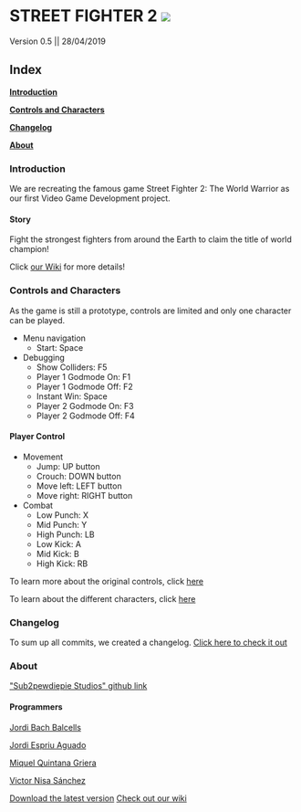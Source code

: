 
# STREET FIGHTER 2 [![](https://i.gyazo.com/7f26386cdf130dbfeff42523b5645310.png)](https://github.com/LordUnicorn31/Sub2pewdiepie-Studios/wiki)
Version 0.5 || 28/04/2019

## Index

  [**Introduction**](./README.md#introduction)
  
  [**Controls and Characters**](./README.md#controls-and-characters)
  
  [**Changelog**](./README.md#changelog)
  
  [**About**](./README.md#about)
  
### Introduction

We are recreating the famous game Street Fighter 2: The World Warrior as our first Video Game Development project.

#### Story

Fight the strongest fighters from around the Earth to claim the title of world champion!

Click [our Wiki](https://github.com/LordUnicorn31/Sub2pewdiepie-Studios/wiki/Design#narrative-structure) for more details!

### Controls and Characters

As the game is still a prototype, controls are limited and only one character can be played.

- Menu navigation
  - Start: Space
- Debugging
  - Show Colliders: F5
   - Player 1 Godmode On: F1
  - Player 1 Godmode Off: F2
  - Instant Win: Space
  - Player 2 Godmode On: F3
  - Player 2 Godmode Off: F4

#### Player Control
- Movement
  - Jump: UP button
  - Crouch: DOWN button
  - Move left: LEFT button
  - Move right: RIGHT button
- Combat
  - Low Punch: X
  - Mid Punch: Y
  - High Punch: LB
  - Low Kick: A
  - Mid Kick: B
  - High Kick: RB


To learn more about the original controls, click [here](https://github.com/LordUnicorn31/Sub2pewdiepie-Studios/wiki/Design#controls)

To learn about the different characters, click [here](https://github.com/LordUnicorn31/Sub2pewdiepie-Studios/wiki/Design#playable-characters)

### Changelog

To sum up all commits, we created a changelog. [Click here to check it out](./Changelog.md) 

### About

["Sub2pewdiepie Studios" github link](https://github.com/LordUnicorn31/Sub2pewdiepie-Studios)

#### Programmers

[Jordi	Bach Balcells](https://github.com/bottzo)

[Jordi Espriu Aguado](https://github.com/LordUnicorn31)

[Miquel Quintana Griera](https://github.com/Leukino)

[Victor Nisa Sánchez](https://github.com/VictorNisa)


[Download the latest version]()
[Check out our wiki](https://github.com/LordUnicorn31/Sub2pewdiepie-Studios/wiki)

